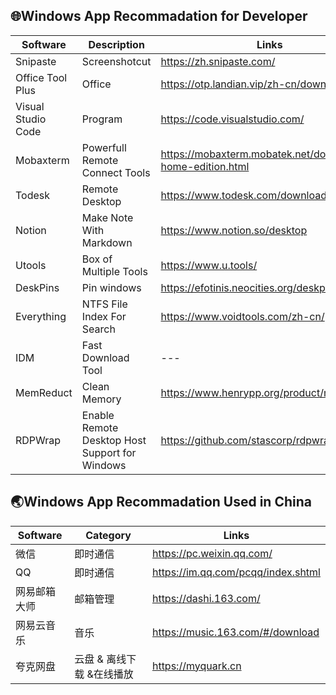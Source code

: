 ## 🌐Windows App Recommadation for Developer


|  Software   | Description | Links
|  ----  | ----  | ---|
| Snipaste  | Screenshotcut | https://zh.snipaste.com/|
| Office Tool Plus  | Office | https://otp.landian.vip/zh-cn/download.html|
| Visual Studio Code  | Program | https://code.visualstudio.com/ |
| Mobaxterm  | Powerfull Remote Connect Tools | https://mobaxterm.mobatek.net/download-home-edition.html |
| Todesk  | Remote Desktop | https://www.todesk.com/download.html|
| Notion  | Make Note With Markdown | https://www.notion.so/desktop|
| Utools  | Box of Multiple Tools | https://www.u.tools/ |
| DeskPins  | Pin windows | https://efotinis.neocities.org/deskpins/|
| Everything  | NTFS File Index For Search| https://www.voidtools.com/zh-cn/ |
| IDM  | Fast Download Tool | --- |
| MemReduct  | Clean Memory | https://www.henrypp.org/product/memreduct|
| RDPWrap  | Enable Remote Desktop Host Support for Windows | https://github.com/stascorp/rdpwrap/releases|


## 🌏Windows App Recommadation Used in China

|  Software   | Category | Links
|  ----  | ----  | ---|
| 微信  | 即时通信 | https://pc.weixin.qq.com/|
| QQ | 即时通信 | https://im.qq.com/pcqq/index.shtml|
| 网易邮箱大师 | 邮箱管理 | https://dashi.163.com/|
| 网易云音乐 | 音乐 | https://music.163.com/#/download|
| 夸克网盘 | 云盘 & 离线下载 &在线播放 |  https://myquark.cn|